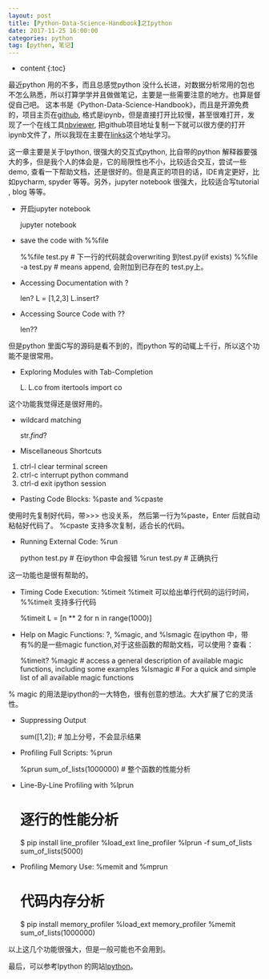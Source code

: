 ```yaml
---
layout: post
title: [Python-Data-Science-Handbook]之Ipython
date: 2017-11-25 16:00:00
categories: python
tag: [python, 笔记]
---
```



* content
{:toc}


最近python 用的不多，而且总感觉python 没什么长进，对数据分析常用的包也不怎么熟悉，所以打算学学并且做做笔记，主要是一些需要注意的地方。也算是督促自己吧。
这本书是《Python-Data-Science-Handbook》，而且是开源免费的，项目主页在[github](https://github.com/jakevdp/PythonDataScienceHandbook), 格式是ipynb，但是直接打开比较慢，甚至很难打开，发现了一个在线工具[nbviewer](http://nbviewer.jupyter.org/), 把github项目地址复制一下就可以很方便的打开ipynb文件了，所以我现在主要在[links](http://nbviewer.jupyter.org/github/jakevdp/PythonDataScienceHandbook/blob/master/notebooks/Index.ipynb)这个地址学习。

这一章主要是关于Ipython, 很强大的交互式python, 比自带的python 解释器要强大的多，但是我个人的体会是，它的局限性也不小，比较适合交互，尝试一些demo, 查看一下帮助文档，还是很好的。但是真正的项目的话，IDE肯定更好，比如pycharm, spyder 等等。另外，jupyter notebook 很强大，比较适合写tutorial , blog 等等。

* 开启jupyter notebook

    jupyter notebook

* save the code with %%file

    %%file test.py # 下一行的代码就会overwriting 到test.py(if exists)
    %%file -a test.py # means append, 会附加到已存在的 test.py上。

* Accessing Documentation with ?

    len?
    L = [1,2,3]
    L.insert?

* Accessing Source Code with ??

    len??

但是python 里面C写的源码是看不到的，而python 写的动辄上千行，所以这个功能不是很常用。

* Exploring Modules with Tab-Completion

    L.<TAB>
    L.co<TAB>
    from itertools import co<TAB>

这个功能我觉得还是很好用的。
   
* wildcard matching

    str.*find*?

* Miscellaneous Shortcuts

1. ctrl-l  clear terminal screen
2. ctrl-c interrupt python command
3. ctrl-d exit ipython session

* Pasting Code Blocks: %paste and %cpaste

使用时先复制好代码，带>>> 也没关系， 然后第一行为%paste，Enter 后就自动粘帖好代码了。
%cpaste 支持多次复制，适合长的代码。

* Running External Code: %run

    python test.py # 在ipython 中会报错
    %run test.py  # 正确执行

这一功能也是很有帮助的。

* Timing Code Execution: %timeit
%timeit 可以给出单行代码的运行时间，%%timeit 支持多行代码

    %timeit L = [n ** 2 for n in range(1000)]

* Help on Magic Functions: ?, %magic, and %lsmagic
在ipython 中，带有%的是一些magic function,对于这些函数的帮助文档，可以使用？查看：

    %timeit?
    %magic # access a general description of available magic functions, including some examples
    %lsmagic # For a quick and simple list of all available magic functions

% magic 的用法是ipython的一大特色，很有创意的想法。大大扩展了它的灵活性。

* Suppressing Output

    sum([1,2]); # 加上分号，不会显示结果

* Profiling Full Scripts: %prun

    %prun sum_of_lists(1000000) # 整个函数的性能分析

* Line-By-Line Profiling with %lprun
    
    # 逐行的性能分析
    $ pip install line_profiler
    %load_ext line_profiler
    %lprun -f sum_of_lists sum_of_lists(5000)

* Profiling Memory Use: %memit and %mprun
    
    # 代码内存分析
    $ pip install memory_profiler
    %load_ext memory_profiler
    %memit sum_of_lists(1000000)

以上这几个功能很强大，但是一般可能也不会用到。

最后，可以参考Ipython 的网站[Ipython](http://ipython.org/)。



